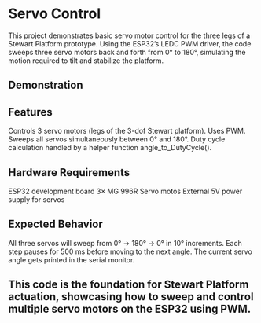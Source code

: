 # Servo Control

This project demonstrates basic servo motor control for the three legs of a Stewart Platform prototype. Using the ESP32’s LEDC PWM driver, the code sweeps three servo motors back and forth from 0° to 180°, simulating the motion required to tilt and stabilize the platform.

## Demonstration

## Features
Controls 3 servo motors (legs of the 3-dof Stewart platform).
Uses PWM.
Sweeps all servos simultaneously between 0° and 180°.
Duty cycle calculation handled by a helper function angle_to_DutyCycle().

## Hardware Requirements
ESP32 development board
3× MG 996R Servo motos
External 5V power supply for servos 

## Expected Behavior

All three servos will sweep from 0° → 180° → 0° in 10° increments.
Each step pauses for 500 ms before moving to the next angle.
The current servo angle gets printed in the serial monitor.

## This code is the foundation for Stewart Platform actuation, showcasing how to sweep and control multiple servo motors on the ESP32 using PWM.
